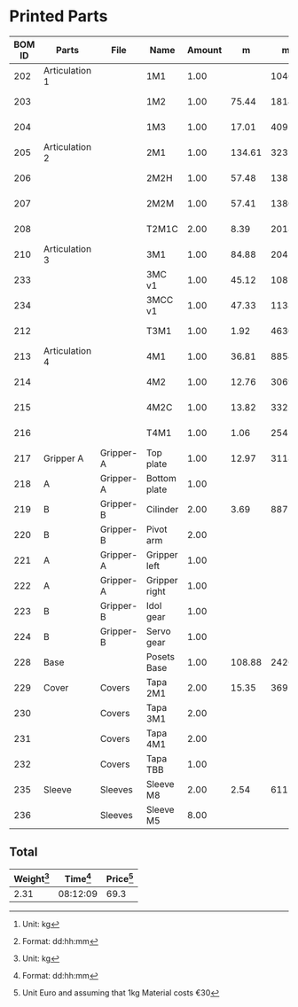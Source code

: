 # Printed Parts

| BOM ID | Parts          | File      | Name          | Amount | m      | mm^3      | weight[^0] | price   | time[^1] |
| ------ | -------------- | --------- | ------------- | ------ | ------ | --------- | ------ | ------- | -------- |
| 202    | Articulation 1 |           | 1M1           | 1.00   |        | 104682.95 | 129.81 | 3.78 €  | 00:11:13 |
| 203    |                |           | 1M2           | 1.00   | 75.44  | 181450.33 | 225.0  | 6.26 €  | 00:19:25 |
| 204    |                |           | 1M3           | 1.00   | 17.01  | 40911.15  | 50.73  | 1.41 €  | 00:04:41 |
| 205    | Articulation 2 |           | 2M1           | 1.00   | 134.61 | 323784.49 | 401.49 | 11.17 € | 01:10:52 |
| 206    |                |           | 2M2H          | 1.00   | 57.48  | 138251.49 | 171.43 | 4.77 €  | 00:15:10 |
| 207    |                |           | 2M2M          | 1.00   | 57.41  | 138092.06 | 171.23 | 4.76 €  | 00:15:05 |
| 208    |                |           | T2M1C         | 2.00   | 8.39   | 20186.8   | 25.03  | 0.70 €  | 00:02:00 |
| 210    | Articulation 3 |           | 3M1           | 1.00   | 84.88  | 204163.81 | 253.16 | 7.04 €  | 00:21:59 |
| 233    |                |           | 3MC v1        | 1.00   | 45.12  | 108536.4  | 134.59 | 3.74 €  | 00:12:23 |
| 234    |                |           | 3MCC v1       | 1.00   | 47.33  | 113845.58 | 141.17 | 3.93 €  | 00:13:04 |
| 212    |                |           | T3M1          | 1.00   | 1.92   | 4630.04   | 5.74   | 0.16 €  | 00:00:39 |
| 213    | Articulation 4 |           | 4M1           | 1.00   | 36.81  | 88546.19  | 109.80 | 3.05 €  | 00:10:07 |
| 214    |                |           | 4M2           | 1.00   | 12.76  | 30699.4   | 38.07  | 1.06 €  | 00:03:41 |
| 215    |                |           | 4M2C          | 1.00   | 13.82  | 33235.94  | 41.21  | 1.15 €  | 00:04:13 |
| 216    |                |           | T4M1          | 1.00   | 1.06   | 2541.97   | 3.15   | 0.09 €  | 00:00:38 |
| 217    | Gripper A      | Gripper-A | Top plate     | 1.00   | 12.97  | 31184.63  | 38.67  | 1.08 €  | 00:04:05 |
| 218    | A              | Gripper-A | Bottom plate  | 1.00   |        |           |        |         |          |
| 219    | B              | Gripper-B | Cilinder      | 2.00   | 3.69   | 8875.77   | 11.01  | 0.31 €  | 00:01:15 |
| 220    | B              | Gripper-B | Pivot arm     | 2.00   |        |           |        |         |          |
| 221    | A              | Gripper-A | Gripper left  | 1.00   |        |           |        |         |          |
| 222    | A              | Gripper-A | Gripper right | 1.00   |        |           |        |         |          |
| 223    | B              | Gripper-B | Idol gear     | 1.00   |        |           |        |         |          |
| 224    | B              | Gripper-B | Servo gear    | 1.00   |        |           |        |         |          |
| 228    | Base           |           | Posets Base   | 1.00   | 108.88 | 242639.8  | 300.87 | 8.31 €  | 01:00:43 |
| 229    | Cover          | Covers    | Tapa 2M1      | 2.00   | 15.35  | 36913.35  | 45.77  | 1.27 €  | 00:03:51 |
| 230    |                | Covers    | Tapa 3M1      | 2.00   |        |           |        |         |          |
| 231    |                | Covers    | Tapa 4M1      | 2.00   |        |           |        |         |          |
| 232    |                | Covers    | Tapa TBB      | 1.00   |        |           |        |         |          |
| 235    | Sleeve         | Sleeves   | Sleeve M8     | 2.00   | 2.54   | 6117.33   | 7.59   | 0.21 €  | 00:01:04 |
| 236    |                | Sleeves   | Sleeve M5     | 8.00   |        |           |        |         |          |

## Total 
| Weight[^0] | Time[^1] | Price[^2] |
| --- | --- | --- |
| 2.31 | 08:12:09 | 69.3 |


[^1]: Format: dd:hh:mm
[^0]: Unit: kg
[^2]: Unit Euro and assuming that 1kg Material costs €30

